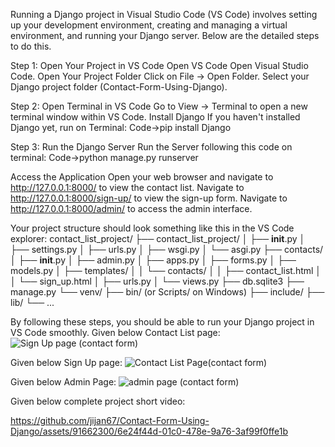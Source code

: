Running a Django project in Visual Studio Code (VS Code) involves setting up your development environment, creating and managing a virtual environment, and running your Django server. Below are the detailed steps to do this.

Step 1: 
Open Your Project in VS Code Open VS Code Open Visual Studio Code. 
Open Your Project Folder Click on File -> 
Open Folder. Select your Django project folder (Contact-Form-Using-Django).

Step 2: 
Open Terminal in VS Code Go to View -> 
Terminal to open a new terminal window within VS Code.
Install Django If you haven't installed Django yet, run on Terminal: 
Code->pip install Django

Step 3: 
Run the Django Server Run the Server following this code on terminal:
Code->python manage.py runserver

Access the Application
Open your web browser and navigate to http://127.0.0.1:8000/ to view the contact list.
Navigate to http://127.0.0.1:8000/sign-up/ to view the sign-up form.
Navigate to http://127.0.0.1:8000/admin/ to access the admin interface.

Your project structure should look something like this in the VS Code explorer:
contact_list_project/
├── contact_list_project/
│   ├── __init__.py
│   ├── settings.py
│   ├── urls.py
│   ├── wsgi.py
│   └── asgi.py
├── contacts/
│   ├── __init__.py
│   ├── admin.py
│   ├── apps.py
│   ├── forms.py
│   ├── models.py
│   ├── templates/
│   │   └── contacts/
│   │       ├── contact_list.html
│   │       └── sign_up.html
│   ├── urls.py
│   └── views.py
├── db.sqlite3
├── manage.py
└── venv/
    ├── bin/ (or Scripts/ on Windows)
    ├── include/
    ├── lib/
    └── ...

By following these steps, you should be able to run your Django project in VS Code smoothly.
Given below Contact List page:
![Sign Up page (contact form)](https://github.com/jijan67/Contact-Form-Using-Django/assets/91662300/97d77995-1b92-4f13-8868-6de244394c3c)

Given below Sign Up page:
![Contact List Page(contact form)](https://github.com/jijan67/Contact-Form-Using-Django/assets/91662300/8707fdc9-478c-4329-909d-1ffb6261f0d2)

Given below Admin Page:
![admin page (contact form)](https://github.com/jijan67/Contact-Form-Using-Django/assets/91662300/92326cf2-74c3-4413-803f-74195590b700)

Given below complete project short video:

https://github.com/jijan67/Contact-Form-Using-Django/assets/91662300/6e24f44d-01c0-478e-9a76-3af99f0ffe1b
